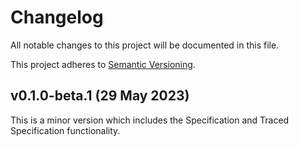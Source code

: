 # Changelog

All notable changes to this project will be documented in this file.

This project adheres to [Semantic Versioning](https://semver.org/spec/v2.0.0.html).

## v0.1.0-beta.1 (29 May 2023)

This is a minor version which includes the Specification and Traced Specification functionality.
